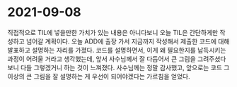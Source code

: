 # 2021-09-08

직접적으로 TIL에 넣을만한 가치가 있는 내용은 아니다보니 오늘 TIL은 간단하게만 작성하고 넘어갈 계획이다. 
오늘 ADD에 출장 가서 지금까지 작성해서 제출한 코드에 대해 발표하고 설명하는 자리를 가졌다. 코드를 설명하면서, 이게 왜 필요한지를 납득시키는 과정이 어려울 거라고 생각했는데, 앞서 사수님께서 잘 다듬어서 큰 그림을 그려주셨다보니 다들 그렇겠거니 하는 것이 느껴졌다. 
사수님께는 정말 감사했고, 앞으로는 코드 그 이상의 큰 그림을 잘 설명하는 게 우선이 되어야겠다는 가르침을 얻었다.